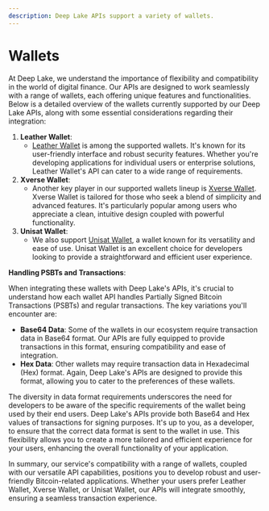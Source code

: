 ```yaml
---
description: Deep Lake APIs support a variety of wallets.
---
```


# Wallets

At Deep Lake, we understand the importance of flexibility and compatibility in the world of digital finance. Our APIs are designed to work seamlessly with a range of wallets, each offering unique features and functionalities. Below is a detailed overview of the wallets currently supported by our Deep Lake APIs, along with some essential considerations regarding their integration:

1. **Leather Wallet**:
   * [Leather Wallet](https://leather.io) is among the supported wallets. It's known for its user-friendly interface and robust security features. Whether you're developing applications for individual users or enterprise solutions, Leather Wallet's API can cater to a wide range of requirements.
2. **Xverse Wallet**:
   * Another key player in our supported wallets lineup is [Xverse Wallet](https://xverse.app/). Xverse Wallet is tailored for those who seek a blend of simplicity and advanced features. It's particularly popular among users who appreciate a clean, intuitive design coupled with powerful functionality.
3. **Unisat Wallet**:
   * We also support [Unisat Wallet](https://unisat.io), a wallet known for its versatility and ease of use. Unisat Wallet is an excellent choice for developers looking to provide a straightforward and efficient user experience.

**Handling PSBTs and Transactions**:

When integrating these wallets with Deep Lake's APIs, it's crucial to understand how each wallet API handles Partially Signed Bitcoin Transactions (PSBTs) and regular transactions. The key variations you'll encounter are:

* **Base64 Data**: Some of the wallets in our ecosystem require transaction data in Base64 format. Our APIs are fully equipped to provide transactions in this format, ensuring compatibility and ease of integration.
* **Hex Data**: Other wallets may require transaction data in Hexadecimal (Hex) format. Again, Deep Lake's APIs are designed to provide this format, allowing you to cater to the preferences of these wallets.

The diversity in data format requirements underscores the need for developers to be aware of the specific requirements of the wallet being used by their end users. Deep Lake's APIs provide both Base64 and Hex values of transactions for signing purposes. It's up to you, as a developer, to ensure that the correct data format is sent to the wallet in use. This flexibility allows you to create a more tailored and efficient experience for your users, enhancing the overall functionality of your application.

In summary, our service's compatibility with a range of wallets, coupled with our versatile API capabilities, positions you to develop robust and user-friendly Bitcoin-related applications. Whether your users prefer Leather Wallet, Xverse Wallet, or Unisat Wallet, our APIs will integrate smoothly, ensuring a seamless transaction experience.
